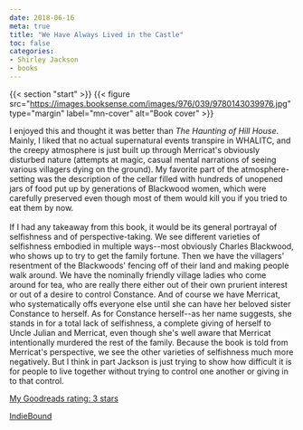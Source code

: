 ```yaml
---
date: 2018-06-16
meta: true
title: "We Have Always Lived in the Castle"
toc: false
categories:
- Shirley Jackson
- books
---
```


{{< section "start" >}}
{{< figure src="https://images.booksense.com/images/976/039/9780143039976.jpg" type="margin" label="mn-cover" alt="Book cover" >}}

I enjoyed this and thought it was better than _The Haunting of Hill House_. Mainly, I liked that no actual supernatural events transpire in WHALITC, and the creepy atmosphere is just built up through Merricat's obviously disturbed nature (attempts at magic, casual mental narrations of seeing various villagers dying on the ground). My favorite part of the atmosphere-setting was the description of the cellar filled with hundreds of unopened jars of food put up by generations of Blackwood women, which were carefully preserved even though most of them would kill you if you tried to eat them by now.<br /><br />If I had any takeaway from this book, it would be its general portrayal of selfishness and of perspective-taking. We see different varieties of selfishness embodied in multiple ways--most obviously Charles Blackwood, who shows up to try to get the family fortune. Then we have the villagers' resentment of the Blackwoods' fencing off of their land and making people walk around. We have the nominally friendly village ladies who come around for tea, who are really there either out of their own prurient interest or out of a desire to control Constance. And of course we have Merricat, who systematically offs everyone else until she can have her beloved sister Constance to herself. As for Constance herself--as her name suggests, she stands in for a total lack of selfishness, a complete giving of herself to Uncle Julian and Merricat, even though she's well aware that Merricat intentionally murdered the rest of the family. Because the book is told from Merricat's perspective, we see the other varieties of selfishness much more negatively. But I think in part Jackson is just trying to show how difficult it is for people to live together without trying to control one another or giving in to that control.

[My Goodreads rating: 3 stars](https://www.goodreads.com/review/show/2406388385)  

[IndieBound](https://www.indiebound.org/book/9780143039976)
